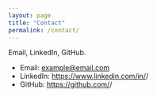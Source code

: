 ```yaml
---
layout: page
title: "Contact"
permalink: /contact/
---
```

Email, LinkedIn, GitHub.
- Email: example@email.com
- LinkedIn: https://www.linkedin.com/in/<your-handle>/
- GitHub: https://github.com/<your-username>/

